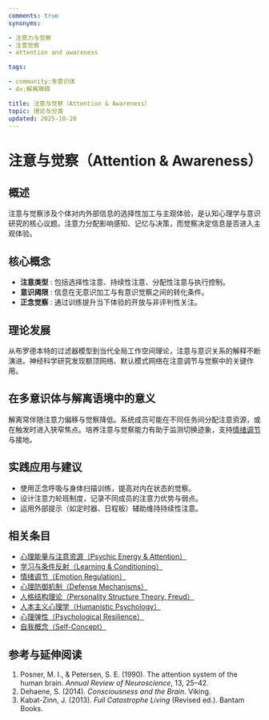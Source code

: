 ```yaml
---
comments: true
synonyms:

- 注意力与觉察
- 注意觉察
- attention and awareness

tags:

- community:多意识体
- dx:解离障碍

title: 注意与觉察（Attention & Awareness）
topic: 理论与分类
updated: 2025-10-20
---
```


# 注意与觉察（Attention & Awareness）

## 概述

注意与觉察涉及个体对内外部信息的选择性加工与主观体验，是认知心理学与意识研究的核心议题。注意力分配影响感知、记忆与决策，而觉察决定信息是否进入主观体验。

## 核心概念

- **注意类型** : 包括选择性注意、持续性注意、分配性注意与执行控制。
- **意识阈限** : 信息在无意识加工与有意识觉察之间的转化条件。
- **正念觉察** : 通过训练提升当下体验的开放与非评判性关注。

## 理论发展

从布罗德本特的过滤器模型到当代全局工作空间理论，注意与意识关系的解释不断演进。神经科学研究发现额顶网络、默认模式网络在注意调节与觉察中的关键作用。

## 在多意识体与解离语境中的意义

解离常伴随注意力偏移与觉察降低。系统成员可能在不同任务间分配注意资源，或在触发时进入狭窄焦点。培养注意与觉察能力有助于监测切换迹象，支持[情绪调节](Emotion-Regulation.md)与接地。

## 实践应用与建议

- 使用正念呼吸与身体扫描训练，提高对内在状态的觉察。
- 设计注意力轮班制度，记录不同成员的注意力优势与弱点。
- 运用外部提示（如定时器、日程板）辅助维持持续性注意。

## 相关条目

- [心理能量与注意资源（Psychic Energy & Attention）](Psychic-Energy-Attention.md)
- [学习与条件反射（Learning & Conditioning）](Learning-Conditioning.md)
- [情绪调节（Emotion Regulation）](Emotion-Regulation.md)
- [心理防御机制（Defense Mechanisms）](Defense-Mechanisms.md)
- [人格结构理论（Personality Structure Theory, Freud）](Personality-Structure-Theory.md)
- [人本主义心理学（Humanistic Psychology）](Humanistic-Psychology.md)
- [心理弹性（Psychological Resilience）](Psychological-Resilience.md)
- [自我概念（Self-Concept）](Self-Concept.md)

## 参考与延伸阅读

1. Posner, M. I., & Petersen, S. E. (1990). The attention system of the human brain. *Annual Review of Neuroscience*, 13, 25–42.
2. Dehaene, S. (2014). *Consciousness and the Brain*. Viking.
3. Kabat-Zinn, J. (2013). *Full Catastrophe Living* (Revised ed.). Bantam Books.
